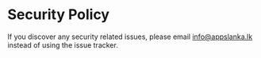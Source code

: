 # Security Policy

If you discover any security related issues, please email info@appslanka.lk instead of using the issue tracker.
